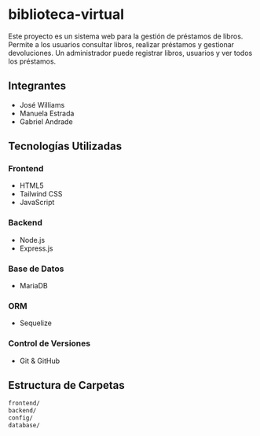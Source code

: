# biblioteca-virtual

Este proyecto es un sistema web para la gestión de préstamos de libros. Permite a los usuarios consultar libros, realizar préstamos y gestionar devoluciones. Un administrador puede registrar libros, usuarios y ver todos los préstamos.

## Integrantes
- José Williams
- Manuela Estrada
- Gabriel Andrade

## Tecnologías Utilizadas

### Frontend
- HTML5
- Tailwind CSS
- JavaScript

### Backend
- Node.js
- Express.js

### Base de Datos
- MariaDB

### ORM
- Sequelize

### Control de Versiones
- Git & GitHub

## Estructura de Carpetas

```bash
frontend/
backend/
config/
database/
